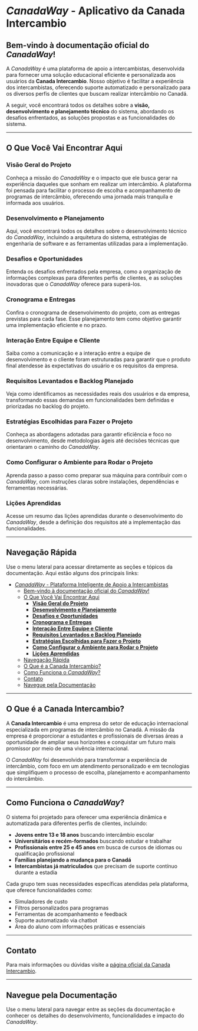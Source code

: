 # *CanadaWay* - Aplicativo da Canada Intercambio

## Bem-vindo à documentação oficial do *CanadaWay*!

A *CanadaWay* é uma plataforma de apoio a intercambistas, desenvolvida para fornecer uma solução educacional eficiente e personalizada aos usuários da **Canada Intercambio**. Nosso objetivo é facilitar a experiência dos intercambistas, oferecendo suporte automatizado e personalizado para os diversos perfis de clientes que buscam realizar intercâmbio no Canadá.

A seguir, você encontrará todos os detalhes sobre a **visão, desenvolvimento e planejamento técnico** do sistema, abordando os desafios enfrentados, as soluções propostas e as funcionalidades do sistema.

---

## O Que Você Vai Encontrar Aqui

### **Visão Geral do Projeto**

Conheça a missão do *CanadaWay* e o impacto que ele busca gerar na experiência daqueles que sonham em realizar um intercâmbio. A plataforma foi pensada para facilitar o processo de escolha e acompanhamento de programas de intercâmbio, oferecendo uma jornada mais tranquila e informada aos usuários.

### **Desenvolvimento e Planejamento**

Aqui, você encontrará todos os detalhes sobre o desenvolvimento técnico do *CanadaWay*, incluindo a arquitetura do sistema, estratégias de engenharia de software e as ferramentas utilizadas para a implementação.

### **Desafios e Oportunidades**

Entenda os desafios enfrentados pela empresa, como a organização de informações complexas para diferentes perfis de clientes, e as soluções inovadoras que o *CanadaWay* oferece para superá-los.

### **Cronograma e Entregas**

Confira o cronograma de desenvolvimento do projeto, com as entregas previstas para cada fase. Esse planejamento tem como objetivo garantir uma implementação eficiente e no prazo.

### **Interação Entre Equipe e Cliente**

Saiba como a comunicação e a interação entre a equipe de desenvolvimento e o cliente foram estruturadas para garantir que o produto final atendesse às expectativas do usuário e os requisitos da empresa.

### **Requisitos Levantados e Backlog Planejado**

Veja como identificamos as necessidades reais dos usuários e da empresa, transformando essas demandas em funcionalidades bem definidas e priorizadas no backlog do projeto.

### **Estratégias Escolhidas para Fazer o Projeto**

Conheça as abordagens adotadas para garantir eficiência e foco no desenvolvimento, desde metodologias ágeis até decisões técnicas que orientaram o caminho do *CanadaWay*.

### **Como Configurar o Ambiente para Rodar o Projeto**

Aprenda passo a passo como preparar sua máquina para contribuir com o *CanadaWay*, com instruções claras sobre instalações, dependências e ferramentas necessárias.

### **Lições Aprendidas**

Acesse um resumo das lições aprendidas durante o desenvolvimento do *CanadaWay*, desde a definição dos requisitos até a implementação das funcionalidades.

---

## Navegação Rápida

Use o menu lateral para acessar diretamente as seções e tópicos da documentação. Aqui estão alguns dos principais links:

- [*CanadaWay* - Plataforma Inteligente de Apoio a Intercambistas](#canadaway---plataforma-inteligente-de-apoio-a-intercambistas)
  - [Bem-vindo à documentação oficial do *CanadaWay*!](#bem-vindo-à-documentação-oficial-do-canadaway)
  - [O Que Você Vai Encontrar Aqui](#o-que-você-vai-encontrar-aqui)
    - [**Visão Geral do Projeto**](#-visão-geral-do-projeto)
    - [**Desenvolvimento e Planejamento**](#-desenvolvimento-e-planejamento)
    - [**Desafios e Oportunidades**](#-desafios-e-oportunidades)
    - [**Cronograma e Entregas**](#-cronograma-e-entregas)
    - [**Interação Entre Equipe e Cliente**](#-interação-entre-equipe-e-cliente)
    - [**Requisitos Levantados e Backlog Planejado**](#requisitos-backlog)
    - [**Estratégias Escolhidas para Fazer o Projeto**](#estrategias)
    - [**Como Configurar o Ambiente para Rodar o Projeto**](#configurando-o-ambiente)
    - [**Lições Aprendidas**](#-lições-aprendidas)
  - [Navegação Rápida](#navegação-rápida)
  - [O Que é a Canada Intercambio?](#o-que-é-a-canada-intercambio)
  - [Como Funciona o *CanadaWay*?](#como-funciona-o-canadaway)
  - [Contato](#contato)
  - [Navegue pela Documentação](#navegue-pela-documentação)

---

## O Que é a Canada Intercambio?

A **Canada Intercambio** é uma empresa do setor de educação internacional especializada em programas de intercâmbio no Canadá. A missão da empresa é proporcionar a estudantes e profissionais de diversas áreas a oportunidade de ampliar seus horizontes e conquistar um futuro mais promissor por meio de uma vivência internacional.

O *CanadaWay* foi desenvolvido para transformar a experiência de intercâmbio, com foco em um atendimento personalizado e em tecnologias que simplifiquem o processo de escolha, planejamento e acompanhamento do intercâmbio.

---

## Como Funciona o *CanadaWay*?

O sistema foi projetado para oferecer uma experiência dinâmica e automatizada para diferentes perfis de clientes, incluindo:

- **Jovens entre 13 e 18 anos** buscando intercâmbio escolar
- **Universitários e recém-formados** buscando estudar e trabalhar
- **Profissionais entre 25 e 45 anos** em busca de cursos de idiomas ou qualificação profissional
- **Famílias planejando a mudança para o Canadá**
- **Intercambistas já matriculados** que precisam de suporte contínuo durante a estadia

Cada grupo tem suas necessidades específicas atendidas pela plataforma, que oferece funcionalidades como:

- Simuladores de custo
- Filtros personalizados para programas
- Ferramentas de acompanhamento e feedback
- Suporte automatizado via chatbot
- Área do aluno com informações práticas e essenciais

--- 

## Contato

Para mais informações ou dúvidas visite a [página oficial da Canada Intercambio](https://www.canadaintercambio.com).

---

## Navegue pela Documentação

Use o menu lateral para navegar entre as seções da documentação e conhecer os detalhes do desenvolvimento, funcionalidades e impacto do *CanadaWay*.
